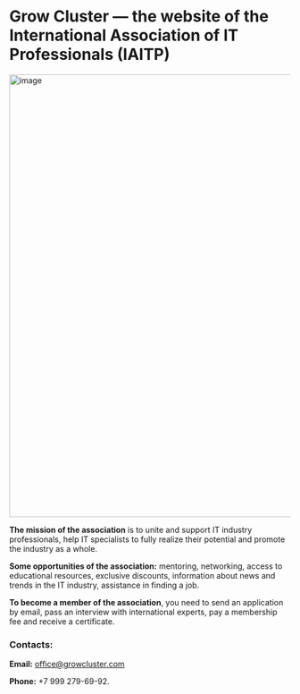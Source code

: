
# Grow Cluster — the website of the International Association of IT Professionals (IAITP)

<img width="1498" height="792" alt="image" src="https://github.com/user-attachments/assets/a72401ea-4b92-4f2f-9918-58c91a5fd491" />

**The mission of the association** is to unite and support IT industry professionals, help IT specialists to fully realize their potential and promote the industry as a whole.

**Some opportunities of the association:** mentoring, networking, access to educational resources, exclusive discounts, information about news and trends in the IT industry, assistance in finding a job.

**To become a member of the association**, you need to send an application by email, pass an interview with international experts, pay a membership fee and receive a certificate.

### Contacts:

**Email:** office@growcluster.com

**Phone:** +7 999 279-69-92.
